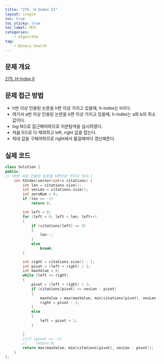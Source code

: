 ```yaml
---
title: "275. H-Index II"
layout: single
toc: true
toc_sticky: true
toc_label: 목차
categories:     
    - algorithm
tag:
    - Binary Search
---
```


## 문제 개요

[275. H-Index II](https://leetcode.com/problems/h-index-ii/)


## 문제 접근 방법
- h번 이상 인용된 논문을 h편 이상 가지고 있을때, h-index는 h이다.
- 여기서 a번 이상 인용된 논문을 b편 이상 가지고 있을때, h-index는 a와 b의 최소값이다.
- log N으로 접근해야하므로 이분탐색을 실시하였다.
- 처음 0으로 다 제외하고 left, right 값을 잡는다.
- 최대 값을 구해야하므로 right에서 옮길때마다 갱신해준다.


## 실제 코드

```c++
class Solution {
public:
// (h번 이상 인용된 논문을 h편이상 가지고 있다.)
    int hIndex(vector<int>& citations) {
        int len = citations.size();
        int vecLen = citations.size();
        int zeroNum = 0;
        if (len == -1)
            return 0;

        int left = 0;
        for (left = 0; left < len; left++)
        {
            if (citations[left] == 0)
            {
                len--;
            }
            else
                break;
        }

        int right = citations.size() - 1;
        int pivot = (left + right) / 2;
        int maxValue = 0;
        while (left <= right)
        {
            pivot = (left + right) / 2;
            if (citations[pivot] >= vecLen - pivot)
            {
                maxValue = max(maxValue, min(citations[pivot], vecLen - pivot));
                right = pivot - 1;
            }
            else
            {
                left = pivot + 1;
            }
            
        }
        //if (pivot == -1)
        //    return 0;
        return max(maxValue, min(citations[pivot], vecLen - pivot));
    }
};
```